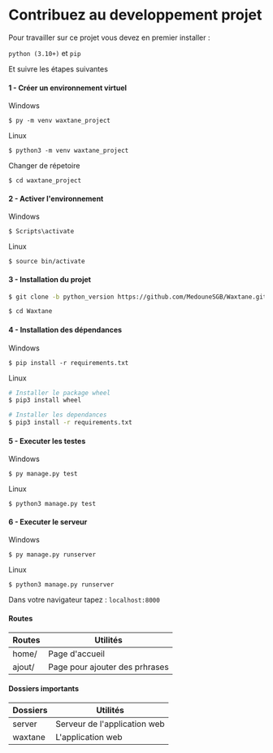 # Contribuez au developpement projet

Pour travailler sur ce projet vous devez en premier installer :

``python (3.10+)`` et ``pip``

Et suivre les étapes suivantes

#### 1 - Créer un environnement virtuel

Windows

```$ py -m venv waxtane_project```

Linux

```$ python3 -m venv waxtane_project```

Changer de répetoire

```$ cd waxtane_project```

#### 2 - Activer l'environnement

Windows

```$ Scripts\activate```

Linux

```$ source bin/activate```

#### 3 - Installation du projet

```bash
$ git clone -b python_version https://github.com/MedouneSGB/Waxtane.git 

$ cd Waxtane
```

#### 4 - Installation des dépendances

Windows

``$ pip install -r requirements.txt``

Linux

```bash
# Installer le package wheel
$ pip3 install wheel

# Installer les dependances
$ pip3 install -r requirements.txt
```

#### 5 - Executer les testes

Windows

```$ py manage.py test```

Linux

```$ python3 manage.py test```

#### 6 - Executer le serveur

Windows

```$ py manage.py runserver```

Linux

```$ python3 manage.py runserver```

Dans votre navigateur tapez : ``localhost:8000``

#### Routes

Routes | Utilités
-------| -----------------------------------
home/  | Page d'accueil
ajout/ | Page pour ajouter des prhrases

#### Dossiers importants

Dossiers       | Utilités
---------------|------------------------------------
server         | Serveur de l'application web
waxtane        | L'application web

